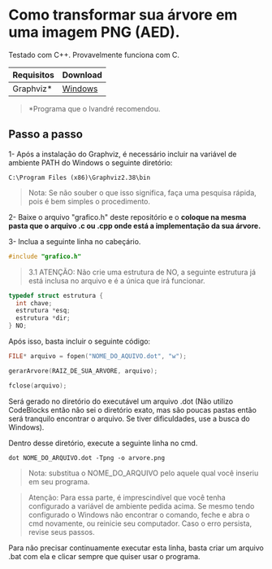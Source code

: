 # Como transformar sua árvore em uma imagem PNG (AED).

Testado com C++. Provavelmente funciona com C.

|Requisitos|Download|
| --- | --- |
| Graphviz* | [Windows ](https://graphviz.gitlab.io/_pages/Download/Download_windows.html) |
>*Programa que o Ivandré recomendou.

## Passo a passo

1- Após a instalação do Graphviz, é necessário incluir na variável de ambiente PATH do Windows o seguinte diretório:

```
C:\Program Files (x86)\Graphviz2.38\bin
```

>Nota: Se não souber o que isso significa, faça uma pesquisa rápida, pois é bem simples o procedimento.

2- Baixe o arquivo "grafico.h" deste repositório e o **coloque na mesma pasta que o arquivo .c ou .cpp onde está a implementação da sua árvore.**

3- Inclua a seguinte linha no cabeçário.

```C++
#include "grafico.h"
```

>3.1 ATENÇÃO: Não crie uma estrutura de NO, a seguinte estrutura já está inclusa no arquivo e é a única que irá funcionar.

```C++
typedef struct estrutura {
  int chave;
  estrutura *esq;
  estrutura *dir;
} NO;
```

Após isso, basta incluir o seguinte código:

```C++
FILE* arquivo = fopen("NOME_DO_AQUIVO.dot", "w");

gerarArvore(RAIZ_DE_SUA_ARVORE, arquivo);

fclose(arquivo);
```

Será gerado no diretório do executável um arquivo .dot (Não utilizo CodeBlocks então não sei o diretório exato, mas são poucas pastas então será tranquilo encontrar o arquivo. Se tiver dificuldades, use a busca do Windows).

Dentro desse diretório, execute a seguinte linha no cmd.

```
dot NOME_DO_ARQUIVO.dot -Tpng -o arvore.png
```

>Nota: substitua o NOME_DO_ARQUIVO pelo aquele qual você inseriu em seu programa. 

>Atenção: Para essa parte, é imprescindível que você tenha configurado a variável de ambiente pedida acima. Se mesmo tendo configurado o Windows não encontrar o comando, feche e abra o cmd novamente, ou reinicie seu computador. Caso o erro persista, revise seus passos.

Para não precisar continuamente executar esta linha, basta criar um arquivo .bat com ela e clicar sempre que quiser usar o programa.